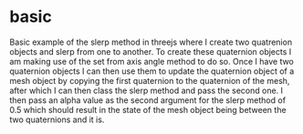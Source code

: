 # basic

Basic example of the slerp method in threejs where I create two quatrenion objects and slerp from one to another. To create these quaternion objects I am making use of the set from axis angle method to do so. Once I have two quaternion objects I can then use them to update the quaternion object of a mesh object by copying the first quaternion to the quaternion of the mesh, after which I can then class the slerp method and pass the second one. I then pass an alpha value as the second argument for the slerp method of 0.5 which should result in the state of the mesh object being between the two quaternions and it is.